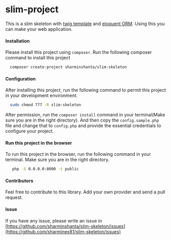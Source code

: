 # slim-project
  This is a slim skeleton with [twig template](https://twig.symfony.com/doc/2.x/templates.html) and [eloquent ORM](https://laravel.com/docs/5.0/eloquent). Using this you can make your web application.

#### Installation
  Please install this project using `composer`. Run the following composer command to install this project
```bash
  composer create-project sharminshanta/slim-skeleton
```
#### Configuration
  After installing this project, run the following command to permit this project in your development environment. 
```bash
  sudo chmod 777 -R slim-skeleton
```
  After permission, run the `composer install` command in your terminal(Make sure you are in the right directory). And then copy the `config.sample.php` file and change that to `config.php` and provide the essential credentials to configure your project.
  
#### Run this project in the browser
  To run this project in the browser, run the following command in your terminal. Make sure you are in the right directory.
  ```bash
     php -S 0.0.0.0:8000 -t public
  ```
#### Contributors
   Feel free to contribute to this library. Add your own provider and send a pull request.
   
#### Issue
  If you have any issue, please write an issue in [https://github.com/sharminshanta/slim-skeleton/issues](https://github.com/sharminex81/slim-skeleton/issues)
